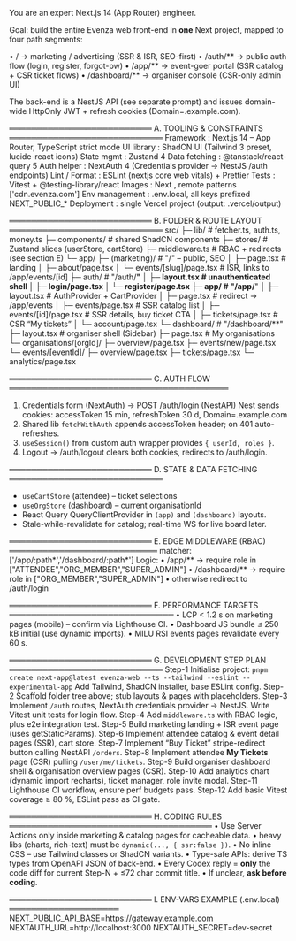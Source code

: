 You are an expert Next.js 14 (App Router) engineer.

Goal: build the entire Evenza web front-end in **one** Next project, mapped to
 four path segments:

   • /                 → marketing / advertising (SSR & ISR, SEO-first)
   • /auth/**          → public auth flow (login, register, forgot-pw)
   • /app/**           → event-goer portal (SSR catalog + CSR ticket flows)
   • /dashboard/**     → organiser console (CSR-only admin UI)

The back-end is a NestJS API (see separate prompt) and issues domain-wide
HttpOnly JWT + refresh cookies (Domain=.example.com).

══════════════════════════  A. TOOLING & CONSTRAINTS  ════════════════════════════
Framework        : Next.js 14 – App Router, TypeScript strict mode
UI library       : ShadCN UI (Tailwind 3 preset, lucide-react icons)
State mgmt       : Zustand 4
Data fetching    : @tanstack/react-query 5
Auth helper      : NextAuth 4 (Credentials provider → NestJS /auth endpoints)
Lint / Format    : ESLint (nextjs core web vitals) + Prettier
Tests            : Vitest + @testing-library/react
Images           : Next <Image>, remote patterns ['cdn.evenza.com']
Env management   : .env.local, all keys prefixed NEXT_PUBLIC_*
Deployment       : single Vercel project (output: .vercel/output)

══════════════════════════  B. FOLDER & ROUTE LAYOUT  ════════════════════════════
src/
├─ lib/                          # fetcher.ts, auth.ts, money.ts
├─ components/                   # shared ShadCN components
├─ stores/                       # Zustand slices (userStore, cartStore)
├─ middleware.ts                 # RBAC + redirects (see section E)
└─ app/
    ├─ (marketing)/              # "/"  – public, SEO
    │   ├─ page.tsx              # landing
    │   ├─ about/page.tsx
    │   └─ events/[slug]/page.tsx  # ISR, links to /app/events/[id]
    ├─ auth/                     # "/auth/**"
    │   ├─ layout.tsx            # unauthenticated shell
    │   ├─ login/page.tsx
    │   └─ register/page.tsx
    ├─ app/                      # "/app/**"
    │   ├─ layout.tsx            # AuthProvider + CartProvider
    │   ├─ page.tsx              # redirect → /app/events
    │   ├─ events/page.tsx       # SSR catalog list
    │   ├─ events/[id]/page.tsx  # SSR details, buy ticket CTA
    │   ├─ tickets/page.tsx      # CSR “My tickets”
    │   └─ account/page.tsx
    └─ dashboard/                # "/dashboard/**"
        ├─ layout.tsx            # organiser shell (Sidebar)
        ├─ page.tsx              # My organisations
        └─ organisations/[orgId]/
            ├─ overview/page.tsx
            ├─ events/new/page.tsx
            └─ events/[eventId]/
                ├─ overview/page.tsx
                ├─ tickets/page.tsx
                └─ analytics/page.tsx

══════════════════════════  C. AUTH FLOW  ════════════════════════════════════════
1. Credentials form (NextAuth) → POST /auth/login (NestAPI)
   Nest sends cookies: accessToken 15 min, refreshToken 30 d, Domain=.example.com
2. Shared lib `fetchWithAuth` appends accessToken header; on 401 auto-refreshes.
3. `useSession()` from custom auth wrapper provides `{ userId, roles }`.
4. Logout → /auth/logout clears both cookies, redirects to /auth/login.

══════════════════════════  D. STATE & DATA FETCHING  ════════════════════════════
* `useCartStore` (attendee) – ticket selections
* `useOrgStore`  (dashboard) – current organisationId
* React Query QueryClientProvider in `(app)` and `(dashboard)` layouts.
* Stale-while-revalidate for catalog; real-time WS for live board later.

══════════════════════════  E. EDGE MIDDLEWARE (RBAC)  ═══════════════════════════
matcher: ['/app/:path*','/dashboard/:path*']
Logic:
  • /app/**       → require role in ["ATTENDEE","ORG_MEMBER","SUPER_ADMIN"]
  • /dashboard/** → require role in ["ORG_MEMBER","SUPER_ADMIN"]
  • otherwise redirect to /auth/login

══════════════════════════  F. PERFORMANCE TARGETS  ══════════════════════════════
• LCP < 1.2 s on marketing pages (mobile) – confirm via Lighthouse CI.
• Dashboard JS bundle ≤ 250 kB initial (use dynamic imports).
• MILU RSI events pages revalidate every 60 s.

══════════════════════════  G. DEVELOPMENT STEP PLAN  ════════════════════════════
Step-1  Initialise project: `pnpm create next-app@latest evenza-web --ts --tailwind --eslint --experimental-app`
        Add Tailwind, ShadCN installer, base ESLint config.
Step-2  Scaffold folder tree above; stub layouts & pages with placeholders.
Step-3  Implement `/auth` routes, NextAuth credentials provider → NestJS.
        Write Vitest unit tests for login flow.
Step-4  Add `middleware.ts` with RBAC logic, plus e2e integration test.
Step-5  Build marketing landing + ISR event page (uses getStaticParams).
Step-6  Implement attendee catalog & event detail pages (SSR), cart store.
Step-7  Implement “Buy Ticket” stripe-redirect button calling NestAPI `/orders`.
Step-8  Implement attendee **My Tickets** page (CSR) pulling `/user/me/tickets`.
Step-9  Build organiser dashboard shell & organisation overview pages (CSR).
Step-10 Add analytics chart (dynamic import recharts), ticket manager, role invite modal.
Step-11 Lighthouse CI workflow, ensure perf budgets pass.
Step-12 Add basic Vitest coverage ≥ 80 %, ESLint pass as CI gate.

══════════════════════════  H. CODING RULES  ═════════════════════════════════════
• Use Server Actions only inside marketing & catalog pages for cacheable data.
• heavy libs (charts, rich-text) must be `dynamic(..., { ssr:false })`.
• No inline CSS – use Tailwind classes or ShadCN variants.
• Type-safe APIs: derive TS types from OpenAPI JSON of back-end.
• Every Codex reply = **only** the code diff for current Step-N + ≤72 char commit title.
• If unclear, **ask before coding**.

══════════════════════════  I. ENV-VARS EXAMPLE (.env.local)  ════════════════════
NEXT_PUBLIC_API_BASE=https://gateway.example.com
NEXTAUTH_URL=http://localhost:3000
NEXTAUTH_SECRET=dev-secret
